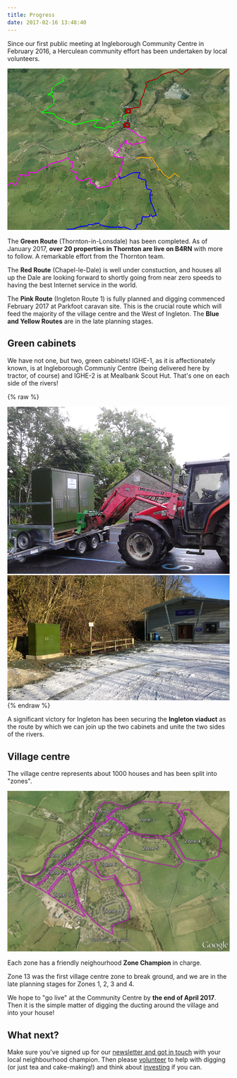 ```yaml
---
title: Progress
date: 2017-02-16 13:48:40
---
```

Since our first public meeting at Ingleborough Community Centre in February 2016, a Herculean community effort has been undertaken by local volunteers.

![The core Ingleton project routes](/images/core-routes.png)

The **Green Route** (Thornton-in-Lonsdale) has been completed. As of January 2017, **over 20 properties in Thornton are live on B4RN** with more to follow. A remarkable effort from the Thornton team.

The **Red Route** (Chapel-le-Dale) is well under constuction, and houses all up the Dale are looking forward to shortly going from near zero speeds to having the best Internet service in the world.

The **Pink Route** (Ingleton Route 1) is fully planned and digging commenced February 2017 at Parkfoot caravan site. This is the crucial route which will feed the majority of the village centre and the West of Ingleton. The **Blue and Yellow Routes** are in the late planning stages.

## Green cabinets

We have not one, but two, green cabinets! IGHE-1, as it is affectionately known, is at Ingleborough Communiy Centre (being delivered here by tractor, of course) and IGHE-2 is at Mealbank Scout Hut. That's one on each side of the rivers!

{% raw %}
<div class="justified-gallery">
<img src="/images/cabinets/centre-cabinet-tractor.jpg" />
<img src="/images/cabinets/mealbank-cabinet.jpg" />
</div>
{% endraw %}

A significant victory for Ingleton has been securing the **Ingleton viaduct** as the route by which we can join up the two cabinets and unite the two sides of the rivers. 

## Village centre

The village centre represents about 1000 houses and has been split into "zones". 

![The Ingleton village centre "Zones"](/zones.jpg)

Each zone has a friendly neighourhood **Zone Champion** in charge. 

Zone 13 was the first village centre zone to break ground, and we are in the late planning stages for Zones 1, 2, 3 and 4.

We hope to "go live" at the Community Centre by **the end of April 2017**. Then it is the simple matter of digging the ducting around the village and into your house!

## What next?

Make sure you've signed up for our [newsletter and got in touch](/sign-up/) with your local neighbourhood champion. Then please [volunteer](/volunteers/) to help with digging (or just tea and cake-making!) and think about [investing](/investing/) if you can.  
